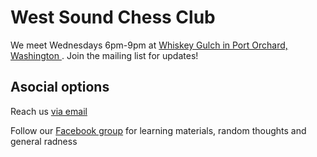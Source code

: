 # West Sound Chess Club

We meet Wednesdays 6pm-9pm at [Whiskey Gulch in Port Orchard, Washington ](https://maps.app.goo.gl/utf23RtXECddmDT36). Join the mailing list for updates!

## Asocial options

Reach us [via email](mailto:us@chessand.beer)

Follow our [Facebook group](https://www.facebook.com/groups/WestsoundChessClub/) for learning materials, random thoughts and general radness
